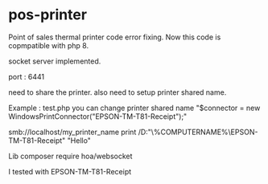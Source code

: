 # pos-printer
Point of sales thermal printer code error fixing. Now this code is copmpatible with php 8.


socket server implemented.


port : 6441

need to share the printer. also need to setup printer shared name.

Example : 
test.php you can change printer shared name "$connector = new WindowsPrintConnector("EPSON-TM-T81-Receipt");"


smb://localhost/my_printer_name
print /D:"\\%COMPUTERNAME%\EPSON-TM-T81-Receipt" "Hello"



Lib
composer require hoa/websocket





I tested with EPSON-TM-T81-Receipt
